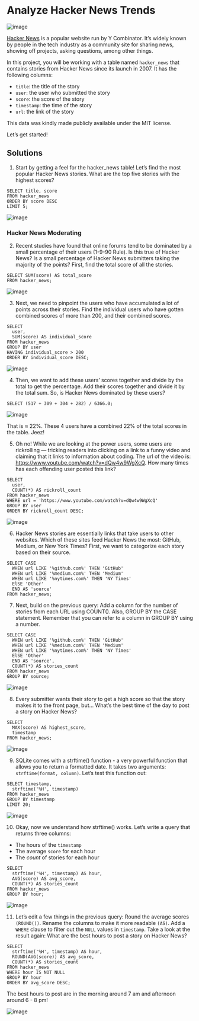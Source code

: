 # Analyze Hacker News Trends

![image](https://user-images.githubusercontent.com/96028654/192205818-c4a366e2-87e9-498f-ab43-cd1ab5612ac4.png)

[Hacker News](https://news.ycombinator.com/) is a popular website run by Y Combinator. It’s widely known by people in the tech industry as a community site for sharing news, showing off projects, asking questions, among other things.

In this project, you will be working with a table named `hacker_news` that contains stories from Hacker News since its launch in 2007. It has the following columns:

* `title`: the title of the story
* `user`: the user who submitted the story
* `score`: the score of the story
* `timestamp`: the time of the story
* `url`: the link of the story

This data was kindly made publicly available under the MIT license.

Let’s get started!

## Solutions

1. Start by getting a feel for the hacker_news table!
Let’s find the most popular Hacker News stories. What are the top five stories with the highest scores?

```
SELECT title, score
FROM hacker_news
ORDER BY score DESC
LIMIT 5;
```

![image](https://user-images.githubusercontent.com/96028654/192206833-812f9c17-fd4a-41f7-9fcd-c668dd94300e.png)

### Hacker News Moderating

2. Recent studies have found that online forums tend to be dominated by a small percentage of their users (1-9-90 Rule). Is this true of Hacker News?
Is a small percentage of Hacker News submitters taking the majority of the points?
First, find the total score of all the stories.

```
SELECT SUM(score) AS total_score
FROM hacker_news;
```

![image](https://user-images.githubusercontent.com/96028654/192207009-0e6bd211-5ac7-4286-a552-c1ce0a07eca5.png)

3. Next, we need to pinpoint the users who have accumulated a lot of points across their stories. Find the individual users who have gotten combined scores of more than 200, and their combined scores.

```
SELECT 
  user,
  SUM(score) AS individual_score
FROM hacker_news
GROUP BY user
HAVING individual_score > 200
ORDER BY individual_score DESC;
```

![image](https://user-images.githubusercontent.com/96028654/192207102-bdf344d2-f13c-4e6b-a989-316874274a73.png)

4. Then, we want to add these users’ scores together and divide by the total to get the percentage.
Add their scores together and divide it by the total sum. So, is Hacker News dominated by these users?

```
SELECT (517 + 309 + 304 + 282) / 6366.0;
```
![image](https://user-images.githubusercontent.com/96028654/192207769-3a0862b9-0f98-459f-9249-b607991743ed.png)

That is ≈ 22%. These 4 users have a combined 22% of the total scores in the table. Jeez!

5. Oh no! While we are looking at the power users, some users are rickrolling — tricking readers into clicking on a link to a funny video and claiming that it links to information about coding. The url of the video is: https://www.youtube.com/watch?v=dQw4w9WgXcQ. How many times has each offending user posted this link?

```
SELECT 
  user,
  COUNT(*) AS rickroll_count
FROM hacker_news
WHERE url = 'https://www.youtube.com/watch?v=dQw4w9WgXcQ'
GROUP BY user
ORDER BY rickroll_count DESC;
```

![image](https://user-images.githubusercontent.com/96028654/192208210-6c008c19-98f2-4ab7-9ab0-655cc1539a2a.png)

6. Hacker News stories are essentially links that take users to other websites.
Which of these sites feed Hacker News the most: GitHub, Medium, or New York Times?
First, we want to categorize each story based on their source.

```
SELECT CASE
  WHEN url LIKE '%github.com%' THEN 'GitHub'
  WHEN url LIKE '%medium.com%' THEN 'Medium'
  WHEN url LIKE '%nytimes.com%' THEN 'NY Times'
  ElSE 'Other'
  END AS 'source'
FROM hacker_news;
```


7. Next, build on the previous query:
Add a column for the number of stories from each URL using COUNT().
Also, GROUP BY the CASE statement.
Remember that you can refer to a column in GROUP BY using a number.

```
SELECT CASE
  WHEN url LIKE '%github.com%' THEN 'GitHub'
  WHEN url LIKE '%medium.com%' THEN 'Medium'
  WHEN url LIKE '%nytimes.com%' THEN 'NY Times'
  ElSE 'Other'
  END AS 'source',
  COUNT(*) AS stories_count
FROM hacker_news
GROUP BY source;
```

![image](https://user-images.githubusercontent.com/96028654/192209062-afa44d91-a986-4edb-8368-81af92cd431e.png)

8. Every submitter wants their story to get a high score so that the story makes it to the front page, but…
What’s the best time of the day to post a story on Hacker News?

```
SELECT 
  MAX(score) AS highest_score,
  timestamp
FROM hacker_news;
```

![image](https://user-images.githubusercontent.com/96028654/192209680-cfabc91c-3a16-4c4c-a58a-3c50dd3b88d2.png)

9. SQLite comes with a strftime() function - a very powerful function that allows you to return a formatted date. It takes two arguments: `strftime(format, column)`. Let’s test this function out:

```
SELECT timestamp,
  strftime('%H', timestamp)
FROM hacker_news
GROUP BY timestamp
LIMIT 20;
```

![image](https://user-images.githubusercontent.com/96028654/192210049-ac1789e2-a0c3-4fe0-ac9a-85dd4c4e3f28.png)


10. Okay, now we understand how strftime() works. Let’s write a query that returns three columns:
* The hours of the `timestamp`
* The average `score` for each hour
* The _count_ of stories for each hour

```
SELECT 
  strftime('%H', timestamp) AS hour,
  AVG(score) AS avg_score,
  COUNT(*) AS stories_count
FROM hacker_news
GROUP BY hour;
```

![image](https://user-images.githubusercontent.com/96028654/192210532-211f09c8-9d41-4479-a030-a78af097ab7a.png)

11. Let’s edit a few things in the previous query:
Round the average scores `(ROUND())`. Rename the columns to make it more readable `(AS)`.
Add a `WHERE` clause to filter out the `NULL` values in `timestamp`.
Take a look at the result again: What are the best hours to post a story on Hacker News?

```
SELECT 
  strftime('%H', timestamp) AS hour,
  ROUND(AVG(score)) AS avg_score,
  COUNT(*) AS stories_count
FROM hacker_news
WHERE hour IS NOT NULL
GROUP BY hour
ORDER BY avg_score DESC;
```
The best hours to post are in the morning around 7 am and afternoon around 6 - 8 pm!

![image](https://user-images.githubusercontent.com/96028654/192211276-fa7c5b2e-725a-4dab-98fe-5ba8d840d419.png)
